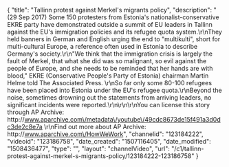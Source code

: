 {
    "title": "Tallinn protest against Merkel's migrants policy",
    "description": "(29 Sep 2017) Some 150 protesters from Estonia's nationalist-conservative EKRE party have demonstrated outside a summit of EU leaders in Tallinn against the EU's immigration policies and its refugee quota system.\r\nThey held banners in German and English urging the end to \"multikulti\", short for multi-cultural Europe, a reference often used in Estonia to describe Germany's society.\r\n\"We think that the immigration crisis is largely the fault of Merkel, that what she did was so malignant, so evil against the people of Europe, and she needs to be reminded that her hands are with blood,\" EKRE (Conservative People's Party of Estonia) chairman Martin Helme told The Associated Press. \r\nSo far only some 80-100 refugees have been placed into Estonia under the EU's refugee quota.\r\nBeyond the noise, sometimes drowning out the statements from arriving leaders, no significant incidents were reported.\r\n\r\n\r\nYou can license this story through AP Archive: http:\/\/www.aparchive.com\/metadata\/youtube\/49cdc8673de15f491a3d0dc3de2c8e7a \r\nFind out more about AP Archive: http:\/\/www.aparchive.com\/HowWeWork",
    "channelid": "123184222",
    "videoid": "123186758",
    "date_created": "1507116405",
    "date_modified": "1508436477",
    "type": "",
    "layout": "channelVideo",
    "url": "\/c1\/tallinn-protest-against-merkel-s-migrants-policy\/123184222-123186758"
}
